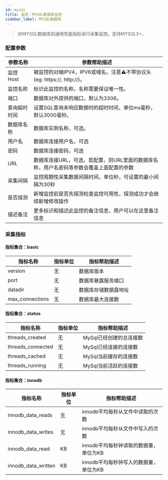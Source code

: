 ```yaml
---
id: mysql  
title: 监控：MYSQL数据库监控      
sidebar_label: MYSQL数据库   
---
```


> 对MYSQL数据库的通用性能指标进行采集监控。支持MYSQL5+。

### 配置参数

| 参数名称      | 参数帮助描述 |
| ----------- | ----------- |
| 监控Host     | 被监控的对端IPV4，IPV6或域名。注意⚠️不带协议头(eg: https://, http://)。 |
| 监控名称     | 标识此监控的名称，名称需要保证唯一性。  |
| 端口        | 数据库对外提供的端口，默认为3306。  |
| 查询超时时间 | 设置SQL查询未响应数据时的超时时间，单位ms毫秒，默认3000毫秒。  |
| 数据库名称   | 数据库实例名称，可选。  |
| 用户名      | 数据库连接用户名，可选 |
| 密码        | 数据库连接密码，可选 |
| URL        | 数据库连接URL，可选，若配置，则URL里面的数据库名称，用户名密码等参数会覆盖上面配置的参数  |
| 采集间隔    | 监控周期性采集数据间隔时间，单位秒，可设置的最小间隔为30秒  |
| 是否探测    | 新增监控前是否先探测检查监控可用性，探测成功才会继续新增修改操作  |
| 描述备注    | 更多标识和描述此监控的备注信息，用户可以在这里备注信息  |

### 采集指标

#### 指标集合：basic

| 指标名称      | 指标单位 | 指标帮助描述 |
| ----------- | ----------- | ----------- |
| version         | 无 | 数据库版本 |
| port            | 无 | 数据库暴露服务端口 |
| datadir         | 无 | 数据库存储数据盘地址 |
| max_connections | 无 | 数据库最大连接数 |

#### 指标集合：status

| 指标名称      | 指标单位 | 指标帮助描述 |
| ----------- | ----------- | ----------- |
| threads_created         | 无 | MySql已经创建的总连接数 |
| threads_connected            | 无 | MySql已经连接的连接数 |
| threads_cached         | 无 | MySql当前缓存的连接数 |
| threads_running | 无 | MySql当前活跃的连接数 |


#### 指标集合：innodb

| 指标名称      | 指标单位 | 指标帮助描述 |
| ----------- | ----------- | ----------- |
| innodb_data_reads         | 无 | innodb平均每秒从文件中读取的次数 |
| innodb_data_writes            | 无 | innodb平均每秒从文件中写入的次数 |
| innodb_data_read         | KB | innodb平均每秒钟读取的数据量，单位为KB |
| innodb_data_written | KB | innodb平均每秒钟写入的数据量，单位为KB |   



